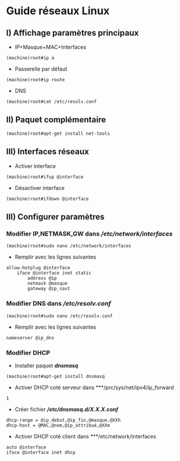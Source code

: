 # Guide réseaux Linux
## I) Affichage paramètres principaux
* IP+Masque+MAC+Interfaces
```
(machine)root#ip a
```

* Passerelle par défaut
```
(machine)root#ip route
```

* DNS
```
(machine)root#cat /etc/resolv.conf
```

## II) Paquet complémentaire
```
(machine)root#apt-get install net-tools
```

## III) Interfaces réseaux
* Activer interface
```
(machine)root#ifup @interface
```

* Désactiver interface
```
(machine)root#ifdown @interface
```

## III) Configurer paramètres
### Modifier IP,NETMASK,GW dans ***/etc/network/interfaces***
```
(machine)root#sudo nano /etc/network/interfaces
```
* Remplir avec les lignes suivantes 
```
allow-hotplug @interface
	iface @interface inet static
		address @ip
		netmask @masque
		gateway @ip_saut
```

### Modifier DNS dans ***/etc/resolv.conf***
```
(machine)root#sudo nano /etc/resolv.conf
```
* Remplir avec les lignes suivantes 
```
nameserver @ip_dns
```

### Modifier DHCP
* Installer paquet ***dnsmasq*** 
```
(machine)root#apt-get install dnsmasq
```
* Activer DHCP coté serveur dans ***/prc/sys/net/ipv4/ip_forward
```
1
```
 * Créer fichier ***/etc/dnsmasq.d/X.X.X.conf***
```
dhcp-range = @ip_debut,@ip_fin,@masque,@XXh
dhcp-host = @MAC,@nom,@ip_attribué,@XXm
```
* Activer DHCP coté client dans ***/etc/network/interfaces
```
auto @interface
iface @interface inet dhcp
```
